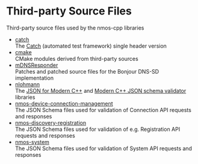 # Third-party Source Files

Third-party source files used by the nmos-cpp libraries

- [catch](catch)  
  The [Catch](https://github.com/philsquared/Catch) (automated test framework) single header version
- [cmake](cmake)  
  CMake modules derived from third-party sources
- [mDNSResponder](mDNSResponder)  
  Patches and patched source files for the Bonjour DNS-SD implementation
- [nlohmann](nlohmann)  
  The [JSON for Modern C++](https://github.com/nlohmann/json) and [Modern C++ JSON schema validator](https://github.com/pboettch/json-schema-validator) libraries
- [nmos-device-connection-management](nmos-device-connection-management)  
  The JSON Schema files used for validation of Connection API requests and responses
- [nmos-discovery-registration](nmos-discovery-registration)  
  The JSON Schema files used for validation of e.g. Registration API requests and responses
- [nmos-system](nmos-system)  
  The JSON Schema files used for validation of System API requests and responses
